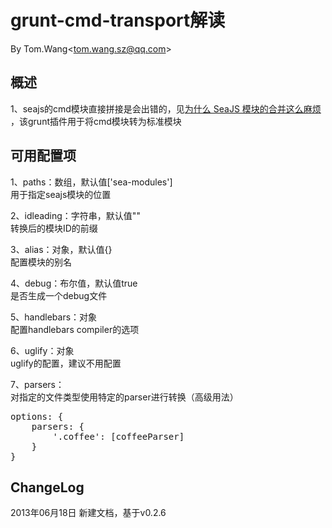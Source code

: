 # grunt-cmd-transport解读 #
By Tom.Wang<tom.wang.sz@qq.com\>

## 概述 ##
1、seajs的cmd模块直接拼接是会出错的，见[为什么 SeaJS 模块的合并这么麻烦 ](http://chaoskeh.com/blog/why-its-hard-to-combo-seajs-modules.html)，该grunt插件用于将cmd模块转为标准模块  

## 可用配置项 ##
1、paths：数组，默认值['sea-modules']  
用于指定seajs模块的位置  

2、idleading：字符串，默认值""  
转换后的模块ID的前缀  

3、alias：对象，默认值{}  
配置模块的别名  

4、debug：布尔值，默认值true  
是否生成一个debug文件  

5、handlebars：对象  
配置handlebars compiler的选项  

6、uglify：对象  
uglify的配置，建议不用配置  

7、parsers：  
对指定的文件类型使用特定的parser进行转换（高级用法）
<pre>
options: {
    parsers: {
        '.coffee': [coffeeParser]
    }
}
</pre>

## ChangeLog ##
2013年06月18日 新建文档，基于v0.2.6